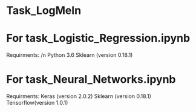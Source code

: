 # Task_LogMeln
# For task_Logistic_Regression.ipynb
Requirments: /n
Python 3.6
Sklearn (version 0.18.1)




# For task_Neural_Networks.ipynb
Requirments:
Keras (version 2.0.2)
Sklearn (version 0.18.1)
Tensorflow(version 1.0.1)
